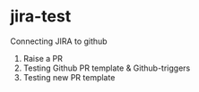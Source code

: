 # jira-test

Connecting JIRA to github

1. Raise a PR
2. Testing Github PR template & Github-triggers
3. Testing new PR template
